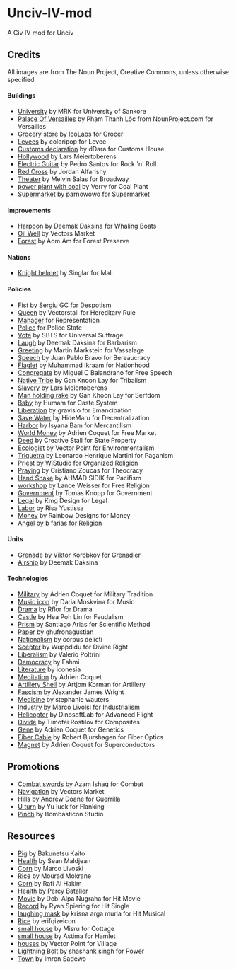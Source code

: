 # Unciv-IV-mod

A Civ IV mod for Unciv


## Credits

All images are from The Noun Project, Creative Commons, unless otherwise specified

#### Buildings

- [University](https://thenounproject.com/icon/university-2908697/) by MRK for University of Sankore
- [Palace Of Versailles](https://thenounproject.com/icon/palace-of-versailles-2322278/) by Phạm Thanh Lộc from NounProject.com for Versailles
- [Grocery store](https://thenounproject.com/icon/grocery-store-4116484/) by IcoLabs for Grocer
- [Levees](https://thenounproject.com/icon/levees-2381597/) by coloripop for Levee
- [Customs declaration](https://thenounproject.com/icon/customs-declaration-2002091/) by dDara for Customs House
- [Hollywood](https://thenounproject.com/icon/hollywood-4281633/) by Lars Meiertoberens
- [Electric Guitar](https://thenounproject.com/icon/electric-guitar-1029522/) by Pedro Santos for Rock 'n' Roll
- [Red Cross](https://thenounproject.com/icon/red-cross-2392034/) by Jordan Alfarishy
- [Theater](https://thenounproject.com/icon/theater-3402158/) by Melvin Salas for Broadway
- [power plant with coal](https://thenounproject.com/icon/power-plant-with-coal-2403687/) by Verry for Coal Plant
- [Supermarket](https://thenounproject.com/icon/supermarket-6441161/) by parnowowo for Supermarket

#### Improvements

- [Harpoon](https://thenounproject.com/icon/harpoon-2152678/) by Deemak Daksina for Whaling Boats
- [Oil Well](https://thenounproject.com/icon/oil-well-2052285/) by Vectors Market
- [Forest](https://thenounproject.com/icon/forest-1335311/) by Aom Am for Forest Preserve

#### Nations

- [Knight helmet](https://thenounproject.com/icon/knight-helmet-5567331/) by Singlar for Mali

#### Policies

- [Fist](https://thenounproject.com/icon/fist-4850268/) by Sergiu GC for Despotism
- [Queen](https://thenounproject.com/icon/queen-6741374/) by Vectorstall for Hereditary Rule
- [Manager](https://thenounproject.com/icon/manager-305963/) for Representation
- [Police](https://thenounproject.com/icon/police-6885005/) for Police State
- [Vote](https://thenounproject.com/icon/vote-4045417/) by SBTS for Universal Suffrage
- [Laugh](https://thenounproject.com/icon/laugh-1391896/) by Deemak Daksina for Barbarism
- [Greeting](https://thenounproject.com/icon/greeting-1231357/) by Martin Markstein for Vassalage
- [Speech](https://thenounproject.com/icon/speech-16988/) by Juan Pablo Bravo for Bereaucracy
- [Flaglet](https://thenounproject.com/icon/flaglet-5253087/) by Muhammad Ikraam for Nationhood
- [Congregate](https://thenounproject.com/icon/congregate-3904885/) by Miguel C Balandrano for Free Speech
- [Native Tribe](https://thenounproject.com/icon/native-tribe-2741474/) by Gan Knoon Lay for Tribalism
- [Slavery](https://thenounproject.com/icon/slavery-6567062/) by Lars Meiertoberens
- [Man holding rake](https://thenounproject.com/icon/man-holding-rake-1930605/) by Gan Khoon Lay for Serfdom
- [Baby](https://thenounproject.com/icon/baby-6996109/) by Humam for Caste System
- [Liberation](https://thenounproject.com/icon/liberation-6991837/) by gravisio for Emancipation
- [Save Water](https://thenounproject.com/icon/save-water-7116194/) by HideMaru for Decentralization
- [Harbor](https://thenounproject.com/icon/harbor-7230954/) by Isyana Bam for Mercantilism
- [World Money](https://thenounproject.com/icon/money-world-4311189/) by Adrien Coquet for Free Market
- [Deed](https://thenounproject.com/icon/deed-144730/) by Creative Stall for State Property
- [Ecologist](https://thenounproject.com/icon/ecologist-3261621/) by Vector Point for Environmentalism
- [Triquetra](https://thenounproject.com/icon/triquetra-6869784/) by Leonardo Henrique Martini for Paganism
- [Priest](https://thenounproject.com/icon/priest-2532144/) by WiStudio for Organized Religion
- [Praying](https://thenounproject.com/icon/praying-458075/) by Cristiano Zoucas for Theocracy
- [Hand Shake](https://thenounproject.com/icon/hand-shake-5141232/) by AHMAD SIDIK for Pacifism
- [workshop](https://thenounproject.com/icon/worship-29775/) by Lance Weisser for Free Religion
- [Government](https://thenounproject.com/icon/government-2129596/) by Tomas Knopp for Government
- [Legal](https://thenounproject.com/icon/legal-7222235/) by Kmg Design for Legal
- [Labor](https://thenounproject.com/icon/labor-7229005/) by Risa Yustissa
- [Money](https://thenounproject.com/icon/money-3134074/) by Rainbow Designs for Money
- [Angel](https://thenounproject.com/icon/angel-2925166/) by b farias for Religion

#### Units

- [Grenade](https://thenounproject.com/icon/grenade-1082454/) by Viktor Korobkov for Grenadier
- [Airship](https://thenounproject.com/icon/airship-1696860/) by Deemak Daksina

#### Technologies

- [Military](https://thenounproject.com/icon/military-3969040/) by Adrien Coquet for Military Tradition
- [Music icon](https://thenounproject.com/icon/music-1735591/) by Daria Moskvina for Music
- [Drama](https://thenounproject.com/icon/theatre-drama-1131937/) by Rflor for Drama
- [Castle](https://thenounproject.com/icon/castle-668057/) by Hea Poh Lin for Feudalism
- [Prism](https://thenounproject.com/icon/prism-17108/) by Santiago Arias for Scientific Method
- [Paper](https://thenounproject.com/icon/paper-4574286/) by ghufronagustian
- [Nationalism](https://thenounproject.com/icon/nationalism-3098507/) by corpus delicti
- [Scepter](https://thenounproject.com/icon/scepter-4431536/) by Wuppdidu for Divine Right
- [Liberalism](https://thenounproject.com/icon/liberalism-1528359/) by Valerio Poltrini
- [Democracy](https://thenounproject.com/icon/democracy-2680240/) by Fahmi
- [Literature](https://thenounproject.com/icon/literature-1433796/) by iconesia
- [Meditation](https://thenounproject.com/icon/meditation-2821197/) by Adrien Coquet
- [Artillery Shell](https://thenounproject.com/icon/artillery-shell-827138/) by Artjom Korman for Artillery
- [Fascism](https://thenounproject.com/icon/fascism-59303/) by Alexander James Wright
- [Medicine](https://thenounproject.com/icon/medicine-11372/) by stephanie wauters
- [Industry](https://thenounproject.com/icon/industry-1608799/) by Marco Livolsi for Industrialism
- [Helicopter](https://thenounproject.com/icon/helicopter-1086351/) by DinosoftLab for Advanced Flight
- [Divide](https://thenounproject.com/icon/divide-1953996/) by Timofei Rostilov for Composites
- [Gene](https://thenounproject.com/icon/gene-4374639/) by Adrien Coquet for Genetics
- [Fiber Cable](https://thenounproject.com/icon/fiber-cable-904029/) by Robert Bjurshagen for Fiber Optics
- [Magnet](https://thenounproject.com/icon/magnet-2366943/) by Adrien Coquet for Superconductors

## Promotions

- [Combat swords](https://thenounproject.com/icon/combat-swords-3310797/) by Azam Ishaq for Combat
- [Navigation](https://thenounproject.com/icon/navigation-1198606/) by Vectors Market
- [Hills](https://thenounproject.com/icon/hills-1229071/) by Andrew Doane for Guerrilla
- [U turn](https://thenounproject.com/icon/u-turn-472952/) by Yu luck for Flanking
- [Pinch](https://thenounproject.com/icon/pinch-2583431/) by Bombasticon Studio

## Resources

- [Pig](https://thenounproject.com/icon/pig-1021476/) by Bakunetsu Kaito
- [Health](https://thenounproject.com/icon/health-1035603/) by Sean Maldjean
- [Corn](https://thenounproject.com/icon/corn-1608785/) by Marco Livoski
- [Rice](https://thenounproject.com/icon/rice-102154/) by Mourad Mokrane
- [Corn](https://thenounproject.com/icon/corn-7271881/) by Rafi Al Hakim
- [Health](https://thenounproject.com/icon/health-72938/) by Percy Batalier
- [Movie](https://thenounproject.com/icon/movie-7103438/) by Debi Alpa Nugraha for Hit Movie
- [Record](https://thenounproject.com/icon/record-119043/) by Ryan Spiering for Hit Single
- [laughing mask](https://thenounproject.com/icon/laughing-mask-7233313/) by krisna arga muria for Hit Musical
- [Rice](https://thenounproject.com/icon/rice-6096366/) by erifqizeicon
- [small house](https://thenounproject.com/icon/small-house-5829947/) by Misru for Cottage
- [small house](https://thenounproject.com/icon/small-house-5826677/) by Astima for Hamlet
- [houses](https://thenounproject.com/icon/houses-3313083/) by Vector Point for Village
- [Lightning Bolt](https://thenounproject.com/icon/lightning-bolt-258503/) by shashank singh for Power
- [Town](https://thenounproject.com/icon/town-6621680/) by Imron Sadewo
